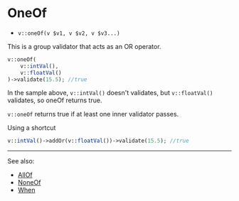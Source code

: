 # OneOf

- `v::oneOf(v $v1, v $v2, v $v3...)`

This is a group validator that acts as an OR operator.

```php
v::oneOf(
    v::intVal(),
    v::floatVal()
)->validate(15.5); //true
```

In the sample above, `v::intVal()` doesn't validates, but
`v::floatVal()` validates, so oneOf returns true.

`v::oneOf` returns true if at least one inner validator
passes.

Using a shortcut

```php
v::intVal()->addOr(v::floatVal())->validate(15.5); //true
```

***
See also:

  * [AllOf](AllOf.md)
  * [NoneOf](NoneOf.md)
  * [When](When.md)
